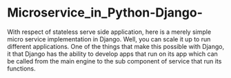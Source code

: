 # Microservice_in_Python-Django-
With respect of stateless serve side application, here is a merely simple micro service implementation in Django. Well, you can scale it up to run different applications. One of the things that make this possible with Django, it that Django has the ability to develop apps that run on its app which can be called from the main engine to the sub component of service that run its functions. 
